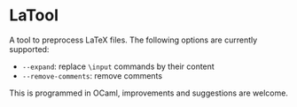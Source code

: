 # LaTool

A tool to preprocess LaTeX files. The following options are currently supported:

- `--expand`: replace `\input` commands by their content
- `--remove-comments`: remove comments

This is programmed in OCaml, improvements and suggestions are welcome.
